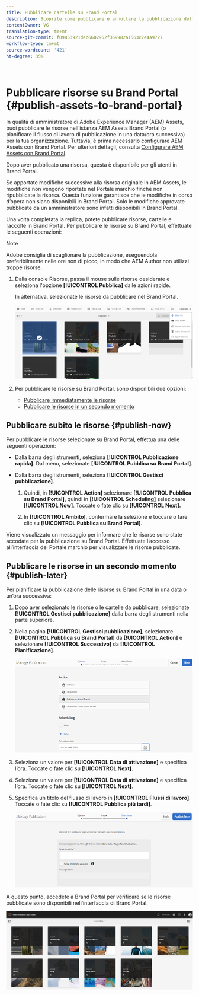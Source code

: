```yaml
---
title: Pubblicare cartelle su Brand Portal
description: Scoprite come pubblicare e annullare la pubblicazione delle risorse in Brand Portal.
contentOwner: VG
translation-type: tm+mt
source-git-commit: f09853921dec6602952f369982a1563c7e4a9727
workflow-type: tm+mt
source-wordcount: '421'
ht-degree: 35%

---
```



# Pubblicare risorse su Brand Portal {#publish-assets-to-brand-portal}

In qualità di amministratore di Adobe Experience Manager (AEM) Assets, puoi pubblicare le risorse nell’istanza  AEM Assets Brand Portal (o pianificare il flusso di lavoro di pubblicazione in una data/ora successiva) per la tua organizzazione. Tuttavia, è prima necessario configurare  AEM Assets con Brand Portal. Per ulteriori dettagli, consulta [Configurare AEM Assets con Brand Portal](configure-aem-assets-with-brand-portal.md).

Dopo aver pubblicato una risorsa, questa è disponibile per gli utenti in Brand Portal.

Se apportate modifiche successive alla risorsa originale in  AEM Assets, le modifiche non vengono riportate nel Portale marchio finché non ripubblicate la risorsa. Questa funzione garantisce che le modifiche in corso d’opera non siano disponibili in Brand Portal. Solo le modifiche approvate pubblicate da un amministratore sono infatti disponibili in Brand Portal.

Una volta completata la replica, potete pubblicare risorse, cartelle e raccolte in Brand Portal. Per pubblicare le risorse su Brand Portal, effettuate le seguenti operazioni:

>[!NOTE]
>
>Adobe consiglia di scaglionare la pubblicazione, eseguendola preferibilmente nelle ore non di picco, in modo che AEM Author non utilizzi troppe risorse.

1. Dalla console Risorse, passa il mouse sulle risorse desiderate e seleziona l&#39;opzione **[!UICONTROL Pubblica]** dalle azioni rapide.

   In alternativa, selezionate le risorse da pubblicare nel Brand Portal.

   ![publish2bp-2](assets/publish2bp-2.png)

2. Per pubblicare le risorse su Brand Portal, sono disponibili due opzioni:
   * [Pubblicare immediatamente le risorse](#publish-now)
   * [Pubblicare le risorse in un secondo momento](#publish-later)

## Pubblicare subito le risorse {#publish-now}

Per pubblicare le risorse selezionate su Brand Portal, effettua una delle seguenti operazioni:

* Dalla barra degli strumenti, seleziona **[!UICONTROL Pubblicazione rapida]**. Dal menu, selezionate **[!UICONTROL Pubblica su Brand Portal]**.

* Dalla barra degli strumenti, seleziona **[!UICONTROL Gestisci pubblicazione]**.

   1. Quindi, in **[!UICONTROL Action]** selezionare **[!UICONTROL Pubblica su Brand Portal]**, quindi in **[!UICONTROL Scheduling]** selezionare **[!UICONTROL Now]**. Toccate o fate clic su **[!UICONTROL Next].**

   2. In **[!UICONTROL Ambito]**, confermare la selezione e toccare o fare clic su **[!UICONTROL Pubblica su Brand Portal]**.

Viene visualizzato un messaggio per informare che le risorse sono state accodate per la pubblicazione su Brand Portal. Effettuate l’accesso all’interfaccia del Portale marchio per visualizzare le risorse pubblicate.

## Pubblicare le risorse in un secondo momento {#publish-later}

Per pianificare la pubblicazione delle risorse su Brand Portal in una data o un’ora successiva:

1. Dopo aver selezionato le risorse o le cartelle da pubblicare, selezionate **[!UICONTROL Gestisci pubblicazione]** dalla barra degli strumenti nella parte superiore.
2. Nella pagina **[!UICONTROL Gestisci pubblicazione]**, selezionare **[!UICONTROL Pubblica su Brand Portal]** da **[!UICONTROL Action]** e selezionare **[!UICONTROL Successivo]** da **[!UICONTROL Pianificazione]**.

   ![publishlaterbp-1](assets/publishlaterbp-1.png)

3. Seleziona un valore per **[!UICONTROL Data di attivazione]** e specifica l’ora. Toccate o fate clic su **[!UICONTROL Next]**.
4. Seleziona un valore per **[!UICONTROL Data di attivazione]** e specifica l’ora. Toccate o fate clic su **[!UICONTROL Next]**.
5. Specifica un titolo del flusso di lavoro in **[!UICONTROL Flussi di lavoro]**. Toccate o fate clic su **[!UICONTROL Pubblica più tardi]**.

   ![publishworkflow](assets/publishworkflow.png)

A questo punto, accedete a Brand Portal per verificare se le risorse pubblicate sono disponibili nell’interfaccia di Brand Portal.

![bp_631_landing_page](assets/bp_landing_page.png)

